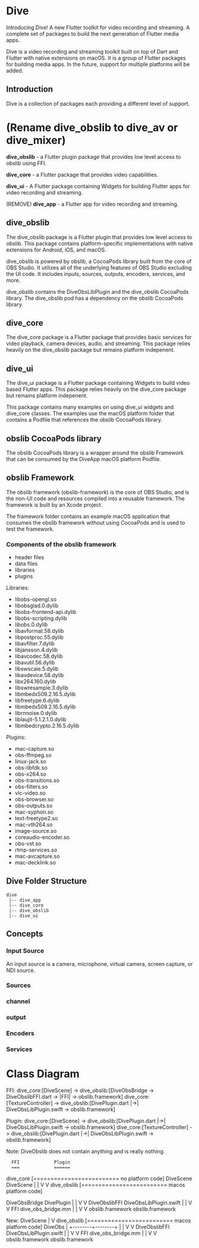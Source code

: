 # Dive

Introducing Dive! A new Flutter toolkit for video recording and streaming.
A complete set of packages to build the next generation of Flutter media apps.

Dive is a video recording and streaming toolkit built on top of Dart and
Flutter with native extensions on macOS. It is a group of Flutter packages for
building media apps. In the future, support for multiple
platforms will be added.

## Introduction

Dive is a collection of packages each providing a different level of support.

# (Rename dive_obslib to dive_av or dive_mixer)

**dive_obslib** - a Flutter plugin package that provides low level access
to obslib using FFI.

**dive_core** - a Flutter package that provides video capabilities.

**dive_ui** - A Flutter package containing Widgets for building Flutter apps for
video recording and streaming.

(REMOVE) **dive_app** - a Flutter app for video recording and streaming.

## dive_obslib

The dive_obslib package is a Flutter plugin that provides low level access
to obslib. This package 
contains platform-specific implementations with native extensions for Android,
iOS, and macOS.

dive_obslib is powered by obslib, a CocoaPods library built from the core of OBS Studio.
It utilizes all of the underlying features of OBS Studio excluding the UI code.
It includes inputs, sources, outputs, encoders, services, and more.

dive_obslib contains the DiveObsLibPlugin and the dive_obslib CocoaPods library. The
dive_obslib pod has a dependency on the obslib CocoaPods library.

## dive_core

The dive_core package is a Flutter package that provides basic services for
video playback, camera devices, audio, and streaming. This package relies
heavily on the dive_obslib package but remains platform indepenent.

## dive_ui

The dive_ui package is a Flutter package containing Widgets to build video based
Flutter apps. This package relies heavily on the dive_core package but remains
platform indepenent.

This package contains many examples on using dive_ui widgets and dive_core
classes. The examples use the macOS platform folder that contains a Podfile
that references the obslib CocoaPods library.

## obslib CocoaPods library

The obslib CocoaPods library is a wrapper around the obslib Framework that can
be consumed by the DiveApp macOS platform Podfile.

## obslib Framework

The obslib framework (obslib-framework) is the core of OBS Studio,
and is the non-UI code and resources compiled into a reusable framework. The framework
is built by an Xcode project.

The framework folder contains an example macOS application that consumes the
obslib framework without using CocoaPods and is used to test the framework.

### Components of the obslib framework

* header files
* data files
* libraries
* plugins

Libraries:
* libobs-opengl.so
* libobsglad.0.dylib
* libobs-frontend-api.dylib
* libobs-scripting.dylib
* libobs.0.dylib
* libavformat.58.dylib
* libpostproc.55.dylib
* libavfilter.7.dylib
* libjansson.4.dylib
* libavcodec.58.dylib
* libavutil.56.dylib
* libswscale.5.dylib
* libavdevice.58.dylib
* libx264.160.dylib
* libswresample.3.dylib
* libmbedx509.2.16.5.dylib
* libfreetype.6.dylib
* libmbedx509.2.16.5.dylib
* librnnoise.0.dylib
* liblaujit-5.1.2.1.0.dylib
* libmbedcrypto.2.16.5.dylib

Plugins:
* mac-capture.so
* obs-ffmpeg.so
* linux-jack.so
* obs-libfdk.so
* obs-x264.so
* obs-transitions.so
* obs-filters.so
* vlc-video.so
* obs-browser.so
* obs-outputs.so
* mac-syphon.so
* text-freetype2.so
* mac-vth264.so
* image-source.so
* coreaudio-encoder.so
* obs-vst.so
* rtmp-services.so
* mac-avcapture.so
* mac-decklink.so

## Dive Folder Structure

```
dive
 |-- dive_app
 |-- dive_core
 |-- dive_obslib
 |-- dive_ui
```

## Concepts

### Input Source

An input source is a camera, microphone, virtual camera, screen capture,
or NDI source.

### Sources

### channel

### output

### Encoders

### Services

# Class Diagram


FFI:
dive_core:[DiveScene] -> dive_obslib:[DiveObsBridge -> DiveObslibFFI.dart -> |FFI| -> obslib.framework]
dive_core:[TextureController] -> dive_obslib:[DivePlugin.dart |->| DiveObsLibPlugin.swift -> obslib.framework]

Plugin:
dive_core:[DiveScene] -> dive_obslib:[DivePlugin.dart |->| DiveObsLibPlugin.swift -> obslib.framework]
dive_core:[TextureController] -> dive_obslib:[DivePlugin.dart |->| DiveObsLibPlugin.swift -> obslib.framework]

Note: DiveObslib does not contain anything and is really nothing.

      FFI             Plugin
      ===             ======

dive_core [========================= no platform code]
   DiveScene         DiveScene
       |                 |
       V                 V
dive_obslib [========================= macos platform code]

 DiveObsBridge       DivePlugin
       |                 |
       V                 V
 DiveObslibFFI    DiveObsLibPlugin.swift
       |                 |
       V                 V
      FFI         dive_obs_bridge.mm
       |                 |
       V                 V
obslib.framework  obslib.framework

New:
            DiveScene
                |
                V
dive_obslib [========================= macos platform code]
             DiveObs
                |
       +--------+--------+
       |                 |
       V                 V
 DiveObslibFFI    DiveObsLibPlugin.swift
       |                 |
       V                 V
      FFI         dive_obs_bridge.mm
       |                 |
       V                 V
obslib.framework  obslib.framework
